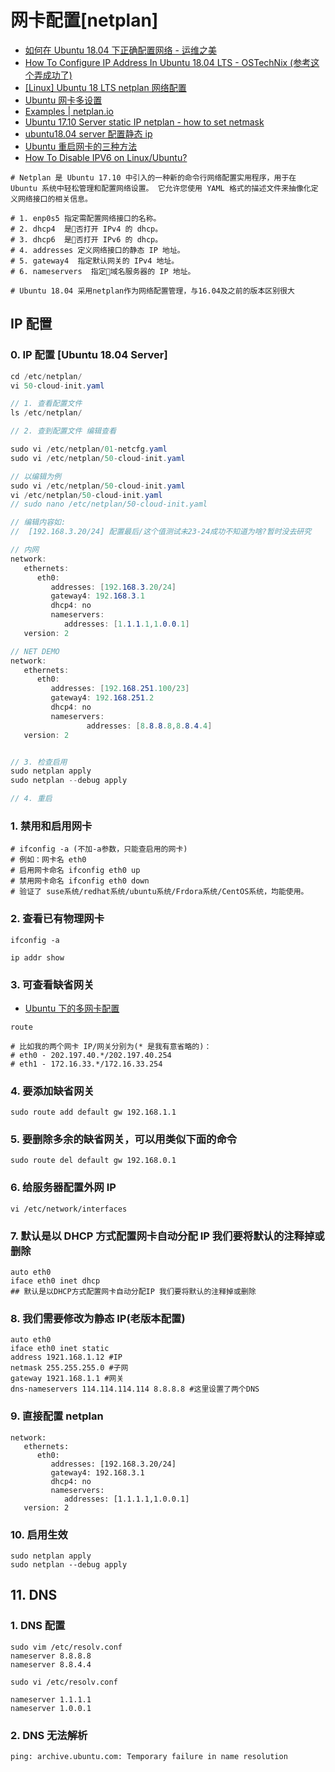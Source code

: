 # 网卡配置[netplan]

- [如何在 Ubuntu 18.04 下正确配置网络 - 运维之美](https://www.hi-linux.com/posts/49513.html)
- [How To Configure IP Address In Ubuntu 18.04 LTS - OSTechNix (参考这个弄成功了)](https://www.ostechnix.com/how-to-configure-ip-address-in-ubuntu-18-04-lts/)
- [[Linux] Ubuntu 18 LTS netplan 网络配置](https://www.cnblogs.com/abeen/p/9355493.html)
- [Ubuntu 网卡多设置](https://blog.csdn.net/wv_feng/article/details/78504624)
- [Examples | netplan.io](https://netplan.io/examples)
- [Ubuntu 17.10 Server static IP netplan - how to set netmask](https://askubuntu.com/questions/972955/ubuntu-17-10-server-static-ip-netplan-how-to-set-netmask)
- [ubuntu18.04 server 配置静态 ip](https://blog.csdn.net/mossan/article/details/80381679)
- [Ubuntu 重启网卡的三种方法](https://blog.csdn.net/marc07/article/details/62885872)
- [How To Disable IPV6 on Linux/Ubuntu?](https://support.purevpn.com/how-to-disable-ipv6-linuxubuntu)

```shell
# Netplan 是 Ubuntu 17.10 中引入的一种新的命令行网络配置实用程序，用于在 Ubuntu 系统中轻松管理和配置网络设置。 它允许您使用 YAML 格式的描述文件来抽像化定义网络接口的相关信息。

# 1. enp0s5 指定需配置网络接口的名称。
# 2. dhcp4  是否打开 IPv4 的 dhcp。
# 3. dhcp6  是否打开 IPv6 的 dhcp。
# 4. addresses 定义网络接口的静态 IP 地址。
# 5. gateway4  指定默认网关的 IPv4 地址。
# 6. nameservers  指定域名服务器的 IP 地址。

```

```shell
# Ubuntu 18.04 采用netplan作为网络配置管理，与16.04及之前的版本区别很大
```

## IP 配置

### 0. IP 配置 [Ubuntu 18.04 Server]

```c#
cd /etc/netplan/
vi 50-cloud-init.yaml

// 1. 查看配置文件
ls /etc/netplan/

// 2. 查到配置文件 编辑查看

sudo vi /etc/netplan/01-netcfg.yaml
sudo vi /etc/netplan/50-cloud-init.yaml

// 以编辑为例
sudo vi /etc/netplan/50-cloud-init.yaml
vi /etc/netplan/50-cloud-init.yaml
// sudo nano /etc/netplan/50-cloud-init.yaml

// 编辑内容如:
//  [192.168.3.20/24] 配置最后/这个值测试未23-24成功不知道为啥?暂时没去研究

// 内网
network:
   ethernets:
      eth0:
         addresses: [192.168.3.20/24]
         gateway4: 192.168.3.1
         dhcp4: no
         nameservers:
            addresses: [1.1.1.1,1.0.0.1]
   version: 2

// NET DEMO
network:
   ethernets:
      eth0:
         addresses: [192.168.251.100/23]
         gateway4: 192.168.251.2
         dhcp4: no
         nameservers:
                 addresses: [8.8.8.8,8.8.4.4]
   version: 2


// 3. 检查启用
sudo netplan apply
sudo netplan --debug apply

// 4. 重启

```

### 1. 禁用和启用网卡

```shell
# ifconfig -a (不加-a参数，只能查启用的网卡)
# 例如：网卡名 eth0
# 启用网卡命名 ifconfig eth0 up
# 禁用网卡命名 ifconfig eth0 down
# 验证了 suse系统/redhat系统/ubuntu系统/Frdora系统/CentOS系统，均能使用。
```

### 2. 查看已有物理网卡

```shell
ifconfig -a

ip addr show
```

### 3. 可查看缺省网关

- [Ubuntu 下的多网卡配置](https://yiding-he.iteye.com/blog/244943)

```shell
route
```

```shell
# 比如我的两个网卡 IP/网关分别为(* 是我有意省略的)：
# eth0 - 202.197.40.*/202.197.40.254
# eth1 - 172.16.33.*/172.16.33.254
```

### 4. 要添加缺省网关

```shell
sudo route add default gw 192.168.1.1
```

### 5. 要删除多余的缺省网关，可以用类似下面的命令

```shell
sudo route del default gw 192.168.0.1
```

### 6. 给服务器配置外网 IP

```shell
vi /etc/network/interfaces
```

### 7. 默认是以 DHCP 方式配置网卡自动分配 IP 我们要将默认的注释掉或删除

```shell
auto eth0
iface eth0 inet dhcp
## 默认是以DHCP方式配置网卡自动分配IP 我们要将默认的注释掉或删除
```

### 8. 我们需要修改为静态 IP(老版本配置)

```shell
auto eth0
iface eth0 inet static
address 1921.168.1.12 #IP
netmask 255.255.255.0 #子网
gateway 1921.168.1.1 #网关
dns-nameservers 114.114.114.114 8.8.8.8 #这里设置了两个DNS
```

### 9. 直接配置 netplan

```shell
network:
   ethernets:
      eth0:
         addresses: [192.168.3.20/24]
         gateway4: 192.168.3.1
         dhcp4: no
         nameservers:
            addresses: [1.1.1.1,1.0.0.1]
   version: 2
```

### 10. 启用生效

```shell
sudo netplan apply
sudo netplan --debug apply
```

## 11. DNS

### 1. DNS 配置

```shell
sudo vim /etc/resolv.conf
nameserver 8.8.8.8
nameserver 8.8.4.4
```

```shell
sudo vi /etc/resolv.conf
```

```shell
nameserver 1.1.1.1
nameserver 1.0.0.1
```

### 2. DNS 无法解析

```shell
ping: archive.ubuntu.com: Temporary failure in name resolution
```
